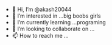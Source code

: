 - 👋 Hi, I’m @akash20044
- 👀 I’m interested in ...big boobs girls
- 🌱 I’m currently learning ...programing
- 💞️ I’m looking to collaborate on ...
- 📫 How to reach me ...

<!---
akash20044/akash20044 is a ✨ special ✨ repository because its `README.md` (this file) appears on your GitHub profile.
You can click the Preview link to take a look at your changes.
--->
